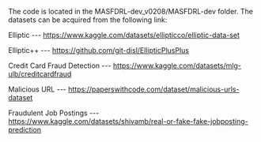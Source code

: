 The code is located in the MASFDRL-dev_v0208/MASFDRL-dev folder. The datasets can be acquired from the following link:

Elliptic --- https://www.kaggle.com/datasets/ellipticco/elliptic-data-set

Elliptic++ --- https://github.com/git-disl/EllipticPlusPlus

Credit Card Fraud Detection --- https://www.kaggle.com/datasets/mlg-ulb/creditcardfraud

Malicious URL --- https://paperswithcode.com/dataset/malicious-urls-dataset

Fraudulent Job Postings --- https://www.kaggle.com/datasets/shivamb/real-or-fake-fake-jobposting-prediction
